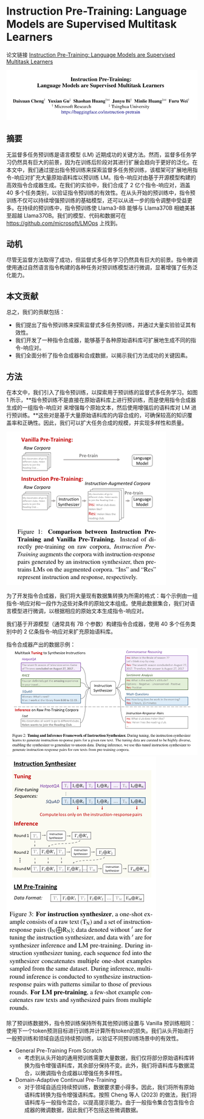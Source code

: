 # Instruction Pre-Training: Language Models are Supervised Multitask Learners

论文链接 [Instruction Pre-Training: Language Models are Supervised Multitask Learners](https://arxiv.org/pdf/2406.14491)

![Alt text](image.png)

## 摘要
无监督多任务预训练是语言模型 (LM) 近期成功的关键方法。然而，监督多任务学习仍然具有巨大的前景，因为在训练后阶段对其进行扩展会趋向于更好的泛化。在本文中，我们通过提出指令预训练来探索监督多任务预训练，该框架可扩展地用指令-响应对扩充大量原始语料库以预训练 LM。指令-响应对由基于开源模型构建的高效指令合成器生成。在我们的实验中，我们合成了 2 亿个指令-响应对，涵盖 40 多个任务类别，以验证指令预训练的有效性。在从头开始的预训练中，指令预训练不仅可以持续增强预训练的基础模型，还可以从进一步的指令调整中受益更多。在持续的预训练中，指令预训练使 Llama3-8B 能够与 Llama370B 相媲美甚至超越 Llama370B。我们的模型、代码和数据可在 https://github.com/microsoft/LMOps 上找到。

## 动机
尽管无监督方法取得了成功，但监督式多任务学习仍然具有巨大的前景。指令微调使用通过自然语言指令构建的各种任务对预训练模型进行微调，显著增强了任务泛化能力。

## 本文贡献
总之，我们的贡献包括：
- 我们提出了指令预训练来探索监督式多任务预训练，并通过大量实验验证其有效性。
- 我们开发了一种指令合成器，能够基于各种原始语料库可扩展地生成不同的指令-响应对。
- 我们全面分析了指令合成器和合成数据，以揭示我们方法成功的关键因素。

## 方法
在本文中，我们引入了指令预训练，以探索用于预训练的监督式多任务学习。如图 1 所示，**指令预训练不是直接在原始语料库上进行预训练，而是使用指令合成器生成的一组指令-响应对 来增强每个原始文本，然后使用增强后的语料库对 LM 进行预训练。**这些对是基于大量原始语料库的内容合成的，可确保较高的知识覆盖率和正确性。因此，我们可以扩大任务合成的规模，并实现多样性和质量。


![Alt text](image-1.png)

为了开发指令合成器，我们将大量现有数据集转换为所需的格式：每个示例由一组指令-响应对和一段作为这些对条件的原始文本组成。使用此数据集合，我们对语言模型进行微调，以根据相应的原始文本生成指令-响应对。

我们基于开源模型（通常具有 7B 个参数）构建指令合成器，使用 40 多个任务类别中的 2 亿条指令-响应对来扩充原始语料库。

指令合成器产出的数据示例：
![Alt text](image-2.png)
![Alt text](image-3.png)

除了预训练数据外，指令预训练保持所有其他预训练设置与 Vanilla 预训练相同：使用下一个token预测目标进行训练并计算所有token的损失。我们从头开始进行一般预训练和领域自适应持续预训练，以验证不同预训练场景中的有效性。


- General Pre-Training From Scratch
    - 考虑到从头开始的通用预训练需要大量数据，我们仅将部分原始语料库转换为指令增强语料库，其余部分保持不变。此外，我们将语料库与数据混合，以微调指令合成器以增强任务多样性。
- Domain-Adaptive Continual Pre-Training
    - 对于领域自适应持续预训练，数据要求要小得多。因此，我们将所有原始语料库转换为指令增强语料库。按照 Cheng 等人 (2023) 的做法，我们将语料库与一般指令混合，以提高提示能力。由于一般指令集合包含指令合成器的微调数据，因此我们不包括这些微调数据。